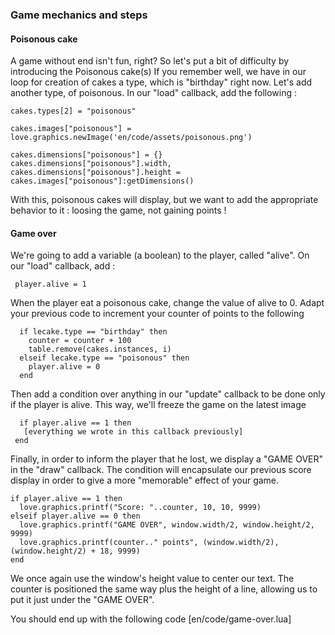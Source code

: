 ### Game mechanics and steps
#### Poisonous cake
A game without end isn't fun, right?
So let's put a bit of difficulty by introducing the Poisonous cake(s)
If you remember well, we have in our loop for creation of cakes a type, which is "birthday" right now.
Let's add another type, of poisonous.
In our "load" callback, add the following :
```
cakes.types[2] = "poisonous"
```

```
cakes.images["poisonous"] = love.graphics.newImage('en/code/assets/poisonous.png')
```

```
cakes.dimensions["poisonous"] = {}
cakes.dimensions["poisonous"].width, cakes.dimensions["poisonous"].height = cakes.images["poisonous"]:getDimensions()
```
With this, poisonous cakes will display, but we want to add the appropriate behavior to it : loosing the game, not gaining points !

#### Game over
We're going to add a variable (a boolean) to the player, called "alive". On our "load" callback, add :
 ```
  player.alive = 1
 ```
 When the player eat a poisonous cake, change the value of alive to 0. Adapt your previous code to increment your counter of points to the following
 ```
   if lecake.type == "birthday" then
     counter = counter + 100
     table.remove(cakes.instances, i)
   elseif lecake.type == "poisonous" then
     player.alive = 0
   end
 ```
 Then add a condition over anything in our "update" callback to be done only if the player is alive. This way, we'll freeze the game on the latest image
 ```
   if player.alive == 1 then
    [everything we wrote in this callback previously]
  end
 ```

 Finally, in order to inform the player that he lost, we display a "GAME OVER" in the "draw" callback. The condition will encapsulate our previous score display in order to give a more "memorable" effect of your game.
 ```
 if player.alive == 1 then
   love.graphics.printf("Score: "..counter, 10, 10, 9999)
 elseif player.alive == 0 then
   love.graphics.printf("GAME OVER", window.width/2, window.height/2, 9999)
   love.graphics.printf(counter.." points", (window.width/2), (window.height/2) + 18, 9999)
 end
 ```
 We once again use the window's height value to center our text.
 The counter is positioned the same way plus the height of a line, allowing us to put it just under the "GAME OVER".

You should end up with the following code
[en/code/game-over.lua]
